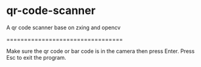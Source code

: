 # qr-code-scanner
A qr code scanner base on zxing and opencv


=================================

Make sure the qr code or bar code is in the camera then press Enter.
Press Esc to exit the program.
